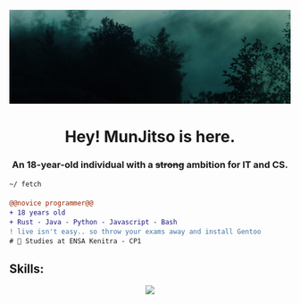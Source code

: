 ![](img/nice.png)
<h1 align="center">Hey! MunJitso is here.</h1>
<h3 align="center">An 18-year-old individual with a <s>strong</s> ambition for IT and CS.</h3>

```diff
~/ fetch

@@novice programmer@@
+ 18 years old
+ Rust - Java - Python - Javascript - Bash
! live isn't easy.. so throw your exams away and install Gentoo
# 📖 Studies at ENSA Kenitra - CP1
```

<h2 align="left">Skills: </h2>
<p align="center">
  <a href="https://skillicons.dev">
    <img src="https://skillicons.dev/icons?i=html,css,js,ts,python,kotlin,java,rust" />
  </a>
</p>
